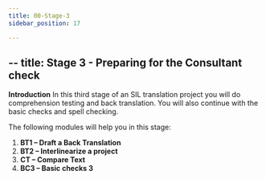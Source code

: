 ```yaml
---
title: 00-Stage-3
sidebar_position: 17

---
```




## -- title: Stage 3 - Preparing for the Consultant check


**Introduction**
In this third stage of an SIL translation project you will do comprehension testing and back translation. You will also continue with the basic checks and spell checking.


The following modules will help you in this stage:

1. **BT1 – Draft a Back Translation**
1. **BT2 – Interlinearize a project**
1. **CT – Compare Text**
1. **BC3 – Basic checks 3**
